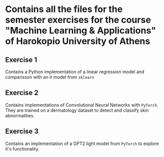# Contains all the files for the semester exercises for the course "Machine Learning & Applications" of Harokopio University of Athens

## Exercise 1
Contains a Python implementation of a linear regression model and comparisson with an lr model from `sklearn`

## Exercise 2
Contains implementations of Convolutional Neural Networks with `PyTorch`. They are trained on a dermatology dataset to detect and classify skin abnormalities.

## Exercise 3
Contains an implementation of a GPT2 light model from `PyTorch` to explore it's functionality.

